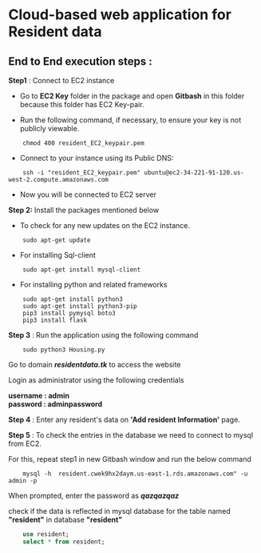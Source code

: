# Cloud-based web application for Resident data

## End to End execution steps :

**Step1** : Connect to EC2 instance 

* Go to **EC2 Key** folder in the package and open **Gitbash** in this folder because this folder has EC2 Key-pair.

* Run the following command, if necessary, to ensure your key is not publicly viewable.

```
    chmod 400 resident_EC2_keypair.pem
```
* Connect to your instance using its Public DNS:
```
    ssh -i "resident_EC2_keypair.pem" ubuntu@ec2-34-221-91-120.us-west-2.compute.amazonaws.com
```
* Now you will be connected to EC2 server

**Step 2:** Install the packages mentioned below

* To check for any new updates on the EC2 instance. 
```
    sudo apt-get update
```

* For installing Sql-client
```
    sudo apt-get install mysql-client
```

* For installing python and related frameworks

```
    sudo apt-get install python3
    sudo apt-get install python3-pip
    pip3 install pymysql boto3
    pip3 install flask
```


**Step 3** : 
Run the application using the following command
```
    sudo python3 Housing.py
```
Go to domain ***residentdata.tk*** to access the website

Login as administrator using the following credentials

**username : admin**  
**password : adminpassword**

**Step 4** : Enter any resident's data on **'Add resident Information'** page.


**Step 5** : To check the entries in the database we need to connect to mysql from EC2.

For this, repeat step1 in new Gitbash window and run the below command

```
    mysql -h  resident.cwek9hx2daym.us-east-1.rds.amazonaws.com" -u admin -p
```

When prompted, enter the password as ***qazqazqaz***

check if the data is reflected in mysql database for the table named **"resident"** in database **"resident"**

```sql
    use resident;
    select * from resident;
```



